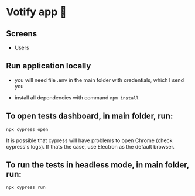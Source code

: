 # Votify app 🚀

## Screens

- Users

## Run application locally

- you will need file .env in the main folder with credentials, which I send you

- install all dependencies with command `npm install`

## To open tests dashboard, in main folder, run:

`npx cypress open`

It is possible that cypress will have problems to open Chrome (check cypress's logs). If thats the case, use Electron as the default browser.

## To run the tests in headless mode, in main folder, run:

`npx cypress run`

